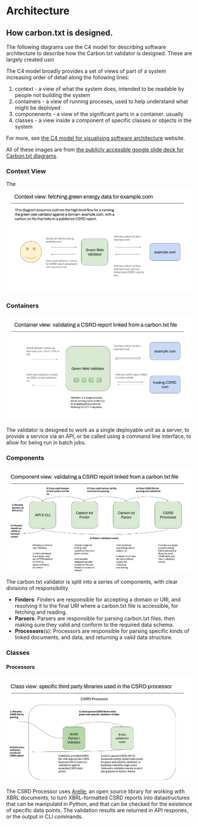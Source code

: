 # Architecture

## How carbon.txt is designed.

The following diagrams use the C4 model for describing software architecture to describe how the Carbon.txt validator is designed. These are largely created usin

The C4 model broadly provides a set of views of part of a system increasing order of detail along the following lines:

1. context - a view of what the system does, intended to be readable by people not building the system
1. containers - a view of running proceses, used to help understand what might be deployed
1. componenents - a view of the significant parts in a container. usually
1. classes - a view inside a component of specific classes or objects in the system

For more, see [the C4 model for visualising software architecture](https://c4model.com/) website.

All of these images are from [the publicly accessble google slide deck for Carbon.txt diagrams](https://docs.google.com/presentation/d/1ry6IvS7daZHN3bNLKckG0AjQOM1MtF7LSMWdZFY72Rs/edit#slide=id.g30475fbe3bd_0_220).

### Context View

The ![context](img/1-a-context.jpg)

### Containers

![containers](img/1-b-containers.jpg)

The validator is designed to work as a single deployable unit as a server, to provide a service via an API, or be called using a command line interface, to allow for being run in batch jobs.

### Components

![components](img/1-c-components.jpg)

The carbon.txt validator is split into a series of components, with clear
divisions of responsibility

- **Finders**: Finders are responsible for accepting a domain or URI, and
  resolving it to the final URI where a carbon.txt file is accessible, for
  fetching and reading.
- **Parsers**: Parsers are responsible for parsing carbon.txt files, then making
  sure they valid and conform to the required data schema.
- **Processors**(s): Processors are responsible for parsing specific kinds of
  linked documents, and data, and returning a valid data structure.

### Classes

#### Processors

![classes](img/1-d-classes.jpg)

The CSRD Processor uses [Arelle](https://arelle.readthedocs.io/), an open source library for working with XBRL documents, to turn XBRL-formatted CSRD reports into datastructures that can be manipulatd in Python, and that can be checked for the existence of specific data points. The validation results are returned in API respones, or the output in CLI commands.
